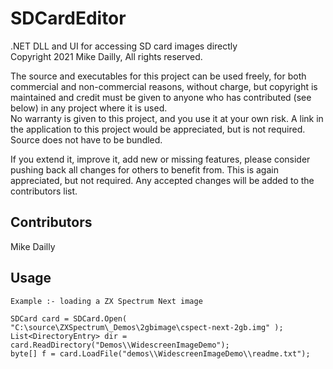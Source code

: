 # SDCardEditor
.NET DLL and UI for accessing SD card images directly  
Copyright 2021 Mike Dailly, All rights reserved.

The source and executables for this project can be used freely, for both commercial and non-commercial reasons, without charge, but copyright is maintained and credit must be given to anyone who has contributed (see below) in any project where it is used.  
No warranty is given to this project, and you use it at your own risk. A link in the application to this project would be appreciated, but is not required. Source does not have to be bundled.  

If you extend it, improve it, add new or missing features, please consider pushing back all changes for others to benefit from. This is again appreciated, but not required. Any accepted changes will be added to the contributors list.


Contributors
------------
Mike Dailly


Usage
-----

	Example :- loading a ZX Spectrum Next image  

	SDCard card = SDCard.Open( "C:\source\ZXSpectrum\_Demos\2gbimage\cspect-next-2gb.img" );  
	List<DirectoryEntry> dir = card.ReadDirectory("Demos\\WidescreenImageDemo");  
	byte[] f = card.LoadFile("demos\\WidescreenImageDemo\\readme.txt");  

